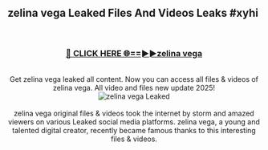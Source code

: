 ## zelina vega Leaked Files And Videos Leaks #xyhi
<br>
<div align="center">
<h3><a href="https://watchclip.my.id/zelina vega" rel="nofollow">🔴 CLICK HERE 🌐==►►zelina vega</a></h3>
<br>
Get zelina vega leaked all content. Now you can access all files & videos of zelina vega. All video and files new update 2025!
<br>
<a href="https://watchclip.my.id/zelina vega" rel="nofollow" data-target="animated-image.originalLink"><img src="https://i.ibb.co.com/WyWwxjT/player-gif2.gif" alt="zelina vega Leaked" style="max-width: 100%; display: inline-block;" data-target="animated-image.originalImage"></a>
<br><br>
zelina vega original files & videos took the internet by storm and amazed viewers on various Leaked social media platforms. zelina vega, a young and talented digital creator, recently became famous thanks to this interesting files & videos.
</div>
<br>
